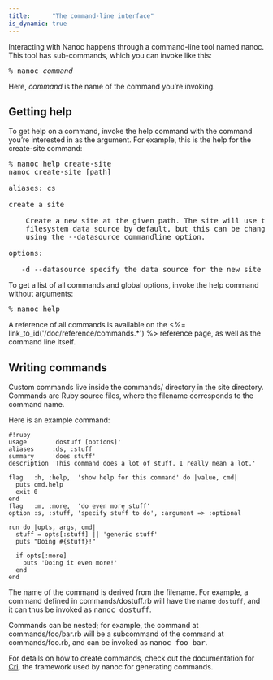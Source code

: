 ```yaml
---
title:      "The command-line interface"
is_dynamic: true
---
```


Interacting with Nanoc happens through a command-line tool named <span class="command">nanoc</span>. This tool has sub-commands, which you can invoke like this:

<pre><span class="prompt">%</span> <kbd>nanoc</kbd> <var>command</var></pre>

Here, <var>command</var> is the name of the command you’re invoking.

Getting help
------------

To get help on a command, invoke the <span class="command">help</span> command with the command you’re interested in as the argument. For example, this is the help for the <span class="command">create-site</span> command:

<pre><span class="prompt">%</span> <kbd>nanoc help create-site</kbd>
nanoc create-site [path]

aliases: cs

create a site

    Create a new site at the given path. The site will use the compact
    filesystem data source by default, but this can be changed by
    using the --datasource commandline option.

options:

   -d --datasource specify the data source for the new site</pre>

To get a list of all commands and global options, invoke the <span class="command">help</span> command without arguments:

<pre><span class="prompt">%</span> <kbd>nanoc help</kbd></pre>

A reference of all commands is available on the <%= link_to_id('/doc/reference/commands.*') %> reference page, as well as the command line itself.

Writing commands
----------------

Custom commands live inside the <span class="filename">commands/</span> directory in the site directory. Commands are Ruby source files, where the filename corresponds to the command name.

Here is an example command:

	#!ruby
	usage       'dostuff [options]'
	aliases     :ds, :stuff
	summary     'does stuff'
	description 'This command does a lot of stuff. I really mean a lot.'

	flag   :h, :help,  'show help for this command' do |value, cmd|
	  puts cmd.help
	  exit 0
	end
	flag   :m, :more,  'do even more stuff'
	option :s, :stuff, 'specify stuff to do', :argument => :optional

	run do |opts, args, cmd|
	  stuff = opts[:stuff] || 'generic stuff'
	  puts "Doing #{stuff}!"

	  if opts[:more]
	    puts 'Doing it even more!'
	  end
	end

The name of the command is derived from the filename. For example, a command defined in <span class="filename">commands/dostuff.rb</span> will have the name `dostuff`, and it can thus be invoked as <kbd>nanoc dostuff</kbd>.

Commands can be nested; for example, the command at <span class="filename">commands/foo/bar.rb</span> will be a subcommand of the command at <span class="filename">commands/foo.rb</span>, and can be invoked as <kbd>nanoc foo bar</kbd>.

For details on how to create commands, check out the documentation for [Cri](http://rubydoc.info/gems/cri), the framework used by nanoc for generating commands.
